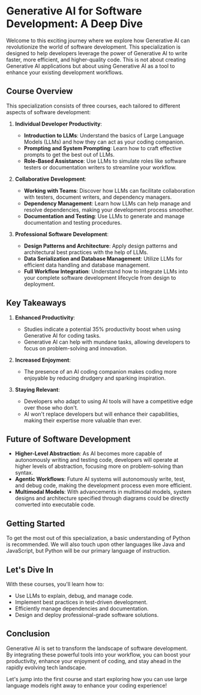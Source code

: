 # Generative AI for Software Development: A Deep Dive

Welcome to this exciting journey where we explore how Generative AI can revolutionize the world of software development. This specialization is designed to help developers leverage the power of Generative AI to write faster, more efficient, and higher-quality code. This is not about creating Generative AI applications but about using Generative AI as a tool to enhance your existing development workflows.

## Course Overview

This specialization consists of three courses, each tailored to different aspects of software development:

1. **Individual Developer Productivity**:
    - **Introduction to LLMs**: Understand the basics of Large Language Models (LLMs) and how they can act as your coding companion.
    - **Prompting and System Prompting**: Learn how to craft effective prompts to get the best out of LLMs.
    - **Role-Based Assistance**: Use LLMs to simulate roles like software testers or documentation writers to streamline your workflow.

2. **Collaborative Development**:
    - **Working with Teams**: Discover how LLMs can facilitate collaboration with testers, document writers, and dependency managers.
    - **Dependency Management**: Learn how LLMs can help manage and resolve dependencies, making your development process smoother.
    - **Documentation and Testing**: Use LLMs to generate and manage documentation and testing procedures.

3. **Professional Software Development**:
    - **Design Patterns and Architecture**: Apply design patterns and architectural best practices with the help of LLMs.
    - **Data Serialization and Database Management**: Utilize LLMs for efficient data handling and database management.
    - **Full Workflow Integration**: Understand how to integrate LLMs into your complete software development lifecycle from design to deployment.

## Key Takeaways

1. **Enhanced Productivity**:
    - Studies indicate a potential 35% productivity boost when using Generative AI for coding tasks.
    - Generative AI can help with mundane tasks, allowing developers to focus on problem-solving and innovation.

2. **Increased Enjoyment**:
    - The presence of an AI coding companion makes coding more enjoyable by reducing drudgery and sparking inspiration.

3. **Staying Relevant**:
    - Developers who adapt to using AI tools will have a competitive edge over those who don't.
    - AI won't replace developers but will enhance their capabilities, making their expertise more valuable than ever.

## Future of Software Development

- **Higher-Level Abstraction**: As AI becomes more capable of autonomously writing and testing code, developers will operate at higher levels of abstraction, focusing more on problem-solving than syntax.
- **Agentic Workflows**: Future AI systems will autonomously write, test, and debug code, making the development process even more efficient.
- **Multimodal Models**: With advancements in multimodal models, system designs and architecture specified through diagrams could be directly converted into executable code.

## Getting Started

To get the most out of this specialization, a basic understanding of Python is recommended. We will also touch upon other languages like Java and JavaScript, but Python will be our primary language of instruction.

## Let's Dive In

With these courses, you'll learn how to:

- Use LLMs to explain, debug, and manage code.
- Implement best practices in test-driven development.
- Efficiently manage dependencies and documentation.
- Design and deploy professional-grade software solutions.

## Conclusion

Generative AI is set to transform the landscape of software development. By integrating these powerful tools into your workflow, you can boost your productivity, enhance your enjoyment of coding, and stay ahead in the rapidly evolving tech landscape.

Let's jump into the first course and start exploring how you can use large language models right away to enhance your coding experience!
